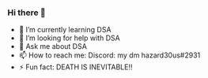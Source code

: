 ### Hi there 👋
- 🌱 I’m currently learning DSA
- 🤔 I’m looking for help with DSA
- 💬 Ask me about DSA
- 📫 How to reach me: Discord: my dm hazard30us#2931
- ⚡ Fun fact: DEATH IS INEVITABLE!!
<!--
**hazarde0us/hazarde0us** is a ✨ _special_ ✨ repository because its `README.md` (this file) appears on your GitHub profile.

Here are some ideas to get you started:

- 🔭 I’m currently working on ...
- 🌱 I’m currently learning ...
- 👯 I’m looking to collaborate on ...
- 🤔 I’m looking for help with ...
- 💬 Ask me about ...
- 📫 How to reach me: ...
- 😄 Pronouns: ...
- ⚡ Fun fact: ...
-->
